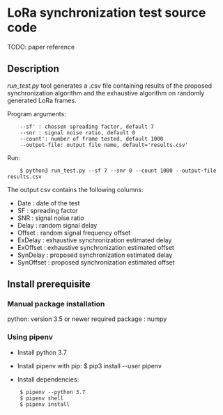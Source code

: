 # LoRa synchronization test source code
TODO: paper reference

## Description
*run_test.py* tool generates a .csv file containing results of the proposed synchronization 
algorithm and the exhaustive algorithm on randomly generated LoRa frames.

Program arguments:
```
    --sf' : chossen spreading factor, default 7
    --snr : signal noise ratio, default 0
    --count': number of frame tested, default 1000
    --output-file: output file name, default='results.csv'
```

Run:
```
    $ python3 run_test.py --sf 7 --snr 0 --count 1000 --output-file results.csv
```

The output csv contains the following columns:
- Date : date of the test
- SF : spreading factor
- SNR : signal noise ratio
- Delay : random signal delay
- Offset : random signal frequency offset
- ExDelay : exhaustive synchronization estimated delay
- ExOffset : exhaustive synchronization estimated offset
- SynDelay : proposed synchronization estimated delay
- SynOffset : proposed synchronization estimated offset

## Install prerequisite

### Manual package installation

python: version 3.5 or newer
required package : numpy

### Using pipenv

- Install python 3.7
- Install pipenv with pip:
    $ pip3 install --user pipenv

- Install dependencies:
```
    $ pipenv --python 3.7
    $ pipenv shell
    $ pipenv install
```
